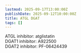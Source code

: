 ```yaml
---
lastmod: 2025-09-17T13:00:00Z
publishDate: 2025-09-12T10:00:00Z
title: ATGL DGAT
tags: []
---
```


ATGL inhibitor: atglistatin  
DGAT1 inhibitor: A922500  
DGAT2 inhibitor: PF-06424439  